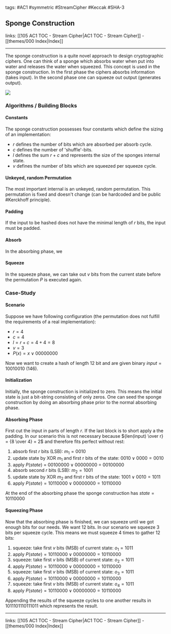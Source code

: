 tags: #AC1 #symmetric #StreamCipher #Keccak #SHA-3

## Sponge Construction

links: [[105 AC1 TOC - Stream Cipher|AC1 TOC - Stream Cipher]] - [[themes/000 Index|Index]]

---

The sponge construction is a quite novel approach to design cryptographic ciphers. One can think of a sponge which absorbs water when put into water and releases the water when squeezed. This concept is used in the sponge construction. In the first phase the ciphers absorbs information (takes input). In the second phase one can squeeze out output (generates output).

![](sponge_construction.png)

### Algorithms / Building Blocks

#### Constants

The sponge construction possesses four constants which define the sizing of an implementation:
- $r$ defines the number of bits which are absorbed per absorb cycle.
- $c$ defines the number of 'shuffle'-bits.
- $l$ defines the sum $r + c$ and represents the size of the sponges internal state.
- $v$ defines the number of bits which are squeezed per squeeze cycle.

#### Unkeyed, random Permutation

The most important internal is an unkeyed, random permutation. This permutation is fixed and doesn't change (can be hardcoded and be public #Kerckhoff principle).

#### Padding

If the input to be hashed does not have the minimal length of $r$ bits, the input must be padded.

#### Absorb

In the absorbing phase, we

#### Squeeze

In the squeeze phase, we can take out $v$ bits from the current state before the permutation $P$ is executed again.

### Case-Study

#### Scenario

Suppose we have following configuration (the permutation does not fulfill the requirements of a real implementation):

- $r = 4$
- $c = 4$
- $l = r + c =  4 + 4 = 8$
- $v = 3$
- $P(x) =  {x} \lor {0000 0000}$

Now we want to create a hash of length 12 bit and are given binary $input = 1001 0010$ (146).

#### Initialization

Initially, the sponge construction is initialized to zero. This means the initial state is just a bit-string consisting of only zeros. One can seed the sponge construction by doing an absorbing phase prior to the normal absorbing phase. 

#### Absorbing Phase

First cut the input in parts of length $r$. If the last block is to short apply a the padding. In our scenario this is not necessary because ${len(input) \over r} = {8 \over 4} = 2$ and therefore fits perfect without rest:

1. absorb first $r$ bits (LSB): $m_1 = 0010$ 
2. update state by XOR $m_1$ and first r bits of the state: $0010 \lor 0000 = 0010$
3. apply $P(state)$  = $0010 0000 \lor 00000000$ = $0010 0000$
4. absorb second $r$ bits (LSB): $m_2 = 1001$
2. update state by XOR $m_2$ and first r bits of the state: $1001 \lor 0010 = 1011$
5. apply $P(state) = 10110000 \lor 00000000 = 10110000$

At the end of the absorbing phase the sponge construction has $state = 10110000$

#### Squeezing Phase

Now that the absorbing phase is finished, we can squeeze  until we got enough bits for our needs. We want 12 bits. In our scenario we squeeze 3 bits per squeeze cycle. This means we must squeeze 4 times to gather 12 bits:

1. squeeze: take first $v$ bits (MSB) of current state: $o_1 = 1011$
2. apply $P(state) = 10110000 \lor 00000000 = 10110000$ 
3. squeeze: take first $v$ bits (MSB) of current state: $o_2 = 1011$ 
4. apply $P(state) = 10110000 \lor 00000000 = 10110000$
5. squeeze: take first $v$ bits (MSB) of current state: $o_3 = 1011$ 
6. apply $P(state) = 10110000 \lor 00000000 = 10110000$
7. squeeze: take first $v$ bits (MSB) of current state: $o_4 = 1011$ 
8. apply $P(state) = 10110000 \lor 00000000 = 10110000$

Appending the results of the squeeze cycles to one another results in $1011 1011 1011 1011$ which represents the result.

---
links: [[105 AC1 TOC - Stream Cipher|AC1 TOC - Stream Cipher]] - [[themes/000 Index|Index]]